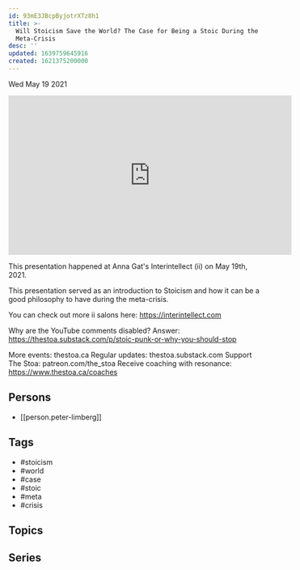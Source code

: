 ```yaml
---
id: 93mE3JBcpByjotrXTz8h1
title: >-
  Will Stoicism Save the World? The Case for Being a Stoic During the
  Meta-Crisis
desc: ''
updated: 1639759645916
created: 1621375200000
---
```





Wed May 19 2021

<iframe width="560" height="315" src="https://www.youtube.com/embed/eaZ30qAOv1M" title="Will Stoicism Save the World? The Case for Being a Stoic During the Meta-Crisis w/ Peter Limberg" frameborder="0" allow="accelerometer; autoplay; clipboard-write; encrypted-media; gyroscope; picture-in-picture" allowfullscreen ></iframe>

This presentation happened at Anna Gat's Interintellect (ii) on May 19th, 2021. 

This presentation served as an introduction to Stoicism and how it can be a good philosophy to have during the meta-crisis. 

You can check out more ii salons here: https://interintellect.com

Why are the YouTube comments disabled? Answer: https://thestoa.substack.com/p/stoic-punk-or-why-you-should-stop

More events: thestoa.ca
Regular updates: thestoa.substack.com
Support The Stoa: patreon.com/the_stoa
Receive coaching with resonance: https://www.thestoa.ca/coaches

## Persons

- [[person.peter-limberg]]

## Tags

- #stoicism
- #world
- #case
- #stoic
- #meta
- #crisis

## Topics



## Series



